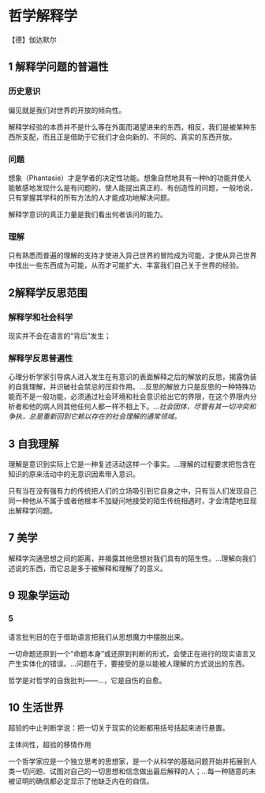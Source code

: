 # 哲学解释学

【德】伽达默尔

## 1 解释学问题的普遍性

### 历史意识

偏见就是我们对世界的开放的倾向性。



解释学经验的本质并不是什么等在外面而渴望进来的东西，相反，我们是被某种东西所支配，而且正是借助于它我们才会向新的、不同的、真实的东西开放。



### 问题

想象（Phantasie）才是学者的决定性功能。想象自然地具有一种h的功能并使人能敏感地发现什么是有问题的，使人能提出真正的、有创造性的问题，一般地说，只有掌握其学科的所有方法的人才能成功地解决问题。



解释学意识的真正力量是我们看出何者该问的能力。

### 理解

只有熟悉而普遍的理解的支持才使进入异己世界的冒险成为可能，才使从异己世界中找出一些东西成为可能，从而才可能扩大、丰富我们自己关于世界的经验。

## 2解释学反思范围

### 解释学和社会科学

现实并不会在语言的“背后”发生；

### 解释学反思普遍性

心理分析学家引导病人进入发生在有意识的表面解释之后的解放的反思，揭露伪装的自我理解，并识破社会禁忌的压抑作用。...反思的解放力只是反思的一种特殊功能而不是一般功能，必须通过社会环境和社会意识给出它的界限，在这个界限内分析者和他的病人同其他任何人都一样不相上下。...*社会团体，尽管有其一切冲突和争执，总是重新回到它赖以存在的社会理解的通常领域。*



## 3 自我理解

理解是意识到实际上它是一种复述活动这样一个事实。...理解的过程要求把包含在知识的原来活动中的无意识因素带入意识。



只有当在没有强有力的传统把人们的立场吸引到它自身之中，只有当人们发现自己同一种他从不属于或者他根本不加疑问地接受的陌生传统相遇时，才会清楚地显现出解释学问题。

## 7 美学

解释学沟通思想之间的距离，并揭露其他思想对我们具有的陌生性。...理解向我们述说的东西，而它总是多于被解释和理解了的意义。



## 9 现象学运动

### 5

语言批判目的在于借助语言把我们从思想魔力中摆脱出来。

一切命题还原到一个“命题本身”或还原到判断的形式，会使正在进行的现实语言又产生实体化的错误。...问题在于，要接受的是以能被人理解的方式说出的东西。



哲学是对哲学的自我批判——...，它是自伤的自愈。



## 10 生活世界

超验的中止判断学说：把一切关于现实的论断都用括号括起来进行悬置。



主体间性，超验的移情作用



一个哲学家应是一个独立思考的思想家，是一个从科学的基础问题开始并拓展到人类一切问题、试图对自己的一切思想和信念做出最后解释的人；...每一种随意的未被证明的确信都必定显示了他缺乏内在的自信。